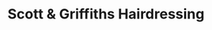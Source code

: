 ---
title: "Scott & Griffiths Hairdressing"
url: /chester/scott-and-griffiths-hairdressing/
shop: hairdresser
---